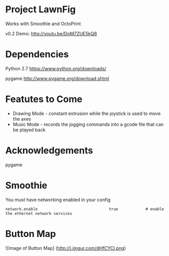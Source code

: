 # Project LawnFig
Works with Smoothie and OctoPrint

v0.2 Demo: http://youtu.be/DoM7ZUE5kQ8

# Dependencies
Python 2.7
https://www.python.org/downloads/

pygame
http://www.pygame.org/download.shtml

# Featutes to Come

* Drawing Mode - constant extrusion while the joystick is used to move the axes
* Music Mode - records the jogging commands into a gcode file that can be played back

# Acknowledgements

pygame

# Smoothie
You must have networking enabled in your config

```network.enable                               true            # enable the ethernet network services```

# Button Map
![Image of Button Map]
(http://i.imgur.com/dHfCYCl.png)
